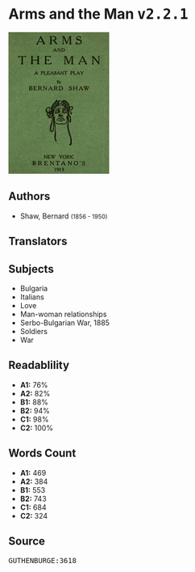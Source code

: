 # Arms and the Man <kbd>v2.2.1</kbd>

![](./cover.medium.jpg "")

## Authors


 - Shaw, Bernard <small>(1856 - 1950)</small>

## Translators



## Subjects


 - Bulgaria
 - Italians
 - Love
 - Man-woman relationships
 - Serbo-Bulgarian War, 1885
 - Soldiers
 - War

## Readablility


 - **A1:** 76%
 - **A2:** 82%
 - **B1:** 88%
 - **B2:** 94%
 - **C1:** 98%
 - **C2:** 100%

## Words Count


 - **A1:** 469
 - **A2:** 384
 - **B1:** 553
 - **B2:** 743
 - **C1:** 684
 - **C2:** 324

## Source


<kbd>GUTHENBURGE:3618</kbd>
